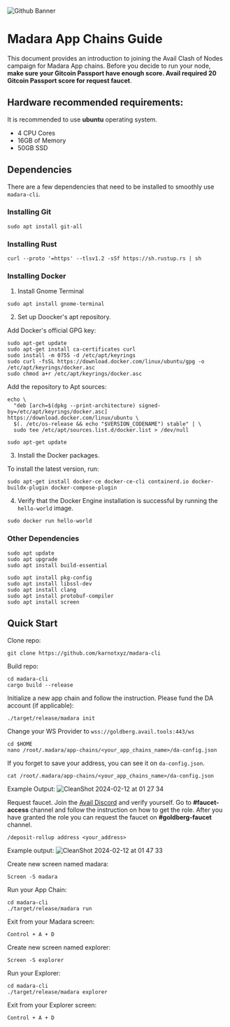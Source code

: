 ![Github Banner](https://github.com/Kamus-Crypto/Testnet/assets/77204008/0a15a020-e7e0-4366-8030-4d4302b49428)

# Madara App Chains Guide
This document provides an introduction to joining the Avail Clash of Nodes campaign for Madara App chains. Before you decide to run your node, **make sure your Gitcoin Passport have enough score. Avail required 20 Gitcoin Passport score for request faucet**.

## Hardware recommended requirements:
It is recommended to use **ubuntu** operating system.
* 4 CPU Cores
* 16GB of Memory
* 50GB SSD

## Dependencies
There are a few dependencies that need to be installed to smoothly use `madara-cli`.

### Installing Git
```
sudo apt install git-all
```

### Installing Rust
```
curl --proto '=https' --tlsv1.2 -sSf https://sh.rustup.rs | sh
```

### Installing Docker
1. Install Gnome Terminal
```
sudo apt install gnome-terminal
```

2. Set up Doocker's apt repository.

Add Docker's official GPG key:
```
sudo apt-get update
sudo apt-get install ca-certificates curl
sudo install -m 0755 -d /etc/apt/keyrings
sudo curl -fsSL https://download.docker.com/linux/ubuntu/gpg -o /etc/apt/keyrings/docker.asc
sudo chmod a+r /etc/apt/keyrings/docker.asc
```

Add the repository to Apt sources:
```
echo \
  "deb [arch=$(dpkg --print-architecture) signed-by=/etc/apt/keyrings/docker.asc] https://download.docker.com/linux/ubuntu \
  $(. /etc/os-release && echo "$VERSION_CODENAME") stable" | \
  sudo tee /etc/apt/sources.list.d/docker.list > /dev/null

sudo apt-get update
```

3. Install the Docker packages.

To install the latest version, run:
```
sudo apt-get install docker-ce docker-ce-cli containerd.io docker-buildx-plugin docker-compose-plugin
```

4. Verify that the Docker Engine installation is successful by running the `hello-world` image.
```
sudo docker run hello-world
```

### Other Dependencies
```
sudo apt update
sudo apt upgrade
sudo apt install build-essential

sudo apt install pkg-config
sudo apt install libssl-dev
sudo apt install clang
sudo apt install protobuf-compiler
sudo apt install screen
```

## Quick Start
Clone repo:
```
git clone https://github.com/karnotxyz/madara-cli
```

Build repo:
```
cd madara-cli
cargo build --release
```

Initialize a new app chain and follow the instruction. Please fund the DA account (if applicable):
```
./target/release/madara init
```

Change your WS Provider to `wss://goldberg.avail.tools:443/ws`
```
cd $HOME
nano /root/.madara/app-chains/<your_app_chains_name>/da-config.json
```

If you forget to save your address, you can see it on `da-config.json`.
```
cat /root/.madara/app-chains/<your_app_chains_name>/da-config.json
```
Example Output:
![CleanShot 2024-02-12 at 01 27 34](https://github.com/Kamus-Crypto/Testnet/assets/77204008/60da855e-cd76-4e50-88cb-66fb15c51a4b)

Request faucet. Join the [Avail Discord](https://discord.gg/availproject) and verify yourself. Go to **#faucet-access** channel and follow the instruction on how to get the role. After you have granted the role you can request the faucet on **#goldberg-faucet** channel.
```
/deposit-rollup address <your_address>
```

Example output:
![CleanShot 2024-02-12 at 01 47 33](https://github.com/Kamus-Crypto/Testnet/assets/77204008/5186f866-72db-4f9f-90d2-29487bc57830)


Create new screen named madara:
```
Screen -S madara
```

Run your App Chain:
```
cd madara-cli
./target/release/madara run
```

Exit from your Madara screen:
```
Control + A + D
```

Create new screen named explorer:
```
Screen -S explorer
```

Run your Explorer:
```
cd madara-cli
./target/release/madara explorer
```

Exit from your Explorer screen:
```
Control + A + D
```

